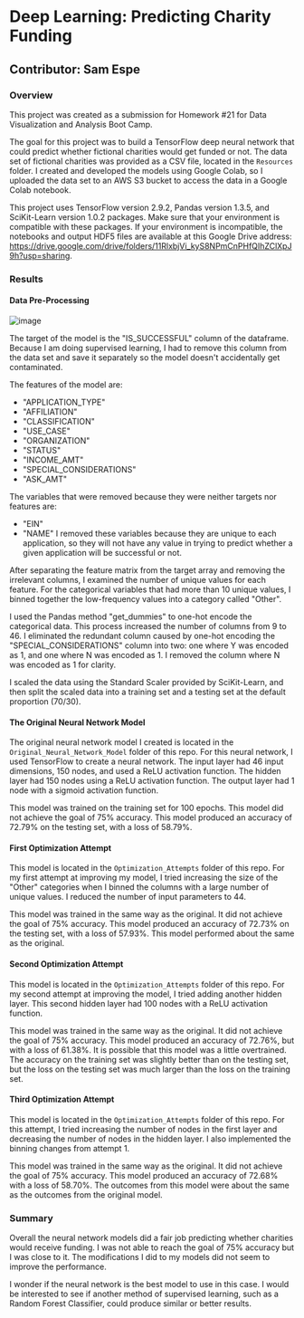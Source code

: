 # Deep Learning: Predicting Charity Funding
## Contributor: Sam Espe

### Overview
This project was created as a submission for Homework #21 for Data Visualization and Analysis Boot Camp.

The goal for this project was to build a TensorFlow deep neural network that could predict whether fictional charities would get funded or not. The data set of fictional charities was provided as a CSV file, located in the `Resources` folder. I created and developed the models using Google Colab, so I uploaded the data set to an AWS S3 bucket to access the data in a Google Colab notebook.

This project uses TensorFlow version 2.9.2, Pandas version 1.3.5, and SciKit-Learn version 1.0.2 packages. Make sure that your environment is compatible with these packages. If your environment is incompatible, the notebooks and output HDF5 files are available at this Google Drive address: https://drive.google.com/drive/folders/11RlxbjVi_kyS8NPmCnPHfQIhZClXpJ9h?usp=sharing.

### Results

#### Data Pre-Processing
![image](https://user-images.githubusercontent.com/106678018/202801573-43ab7313-0db8-40d2-b046-2f0177070241.png)

The target of the model is the "IS_SUCCESSFUL" column of the dataframe. Because I am doing supervised learning, I had to remove this column from the data set and save it separately so the model doesn't accidentally get contaminated.

The features of the model are:
* "APPLICATION_TYPE"
* "AFFILIATION"
* "CLASSIFICATION"
* "USE_CASE"
* "ORGANIZATION"
* "STATUS"
* "INCOME_AMT"
* "SPECIAL_CONSIDERATIONS"
* "ASK_AMT"

The variables that were removed because they were neither targets nor features are:
* "EIN"
* "NAME"
I removed these variables because they are unique to each application, so they will not have any value in trying to predict whether a given application will be successful or not.

After separating the feature matrix from the target array and removing the irrelevant columns, I examined the number of unique values for each feature. For the categorical variables that had more than 10 unique values, I binned together the low-frequency values into a category called "Other". 

I used the Pandas method "get_dummies" to one-hot encode the categorical data. This process increased the number of columns from 9 to 46. I eliminated the redundant column caused by one-hot encoding the "SPECIAL_CONSIDERATIONS" column into two: one where Y was encoded as 1, and one where N was encoded as 1. I removed the column where N was encoded as 1 for clarity.

I scaled the data using the Standard Scaler provided by SciKit-Learn, and then split the scaled data into a training set and a testing set at the default proportion (70/30).

#### The Original Neural Network Model

The original neural network model I created is located in the `Original_Neural_Network_Model` folder of this repo. For this neural network, I used TensorFlow to create a neural network. The input layer had 46 input dimensions, 150 nodes, and used a ReLU activation function. The hidden layer had 150 nodes using a ReLU activation function. The output layer had 1 node with a sigmoid activation function.

This model was trained on the training set for 100 epochs. This model did not achieve the goal of 75% accuracy. This model produced an accuracy of 72.79% on the testing set, with a loss of 58.79%.

#### First Optimization Attempt

This model is located in the `Optimization_Attempts` folder of this repo. For my first attempt at improving my model, I tried increasing the size of the "Other" categories when I binned the columns with a large number of unique values. I reduced the number of input parameters to 44. 

This model was trained in the same way as the original. It did not achieve the goal of 75% accuracy. This model produced an accuracy of 72.73% on the testing set, with a loss of 57.93%. This model performed about the same as the original. 

#### Second Optimization Attempt

This model is located in the `Optimization_Attempts` folder of this repo. For my second attempt at improving the model, I tried adding another hidden layer. This second hidden layer had 100 nodes with a ReLU activation function. 

This model was trained in the same way as the original. It did not achieve the goal of 75% accuracy. This model produced an accuracy of 72.76%, but with a loss of 61.38%. It is possible that this model was a little overtrained. The accuracy on the training set was slightly better than on the testing set, but the loss on the testing set was much larger than the loss on the training set.

#### Third Optimization Attempt

This model is located in the `Optimization_Attempts` folder of this repo. For this attempt, I tried increasing the number of nodes in the first layer and decreasing the number of nodes in the hidden layer. I also implemented the binning changes from attempt 1. 

This model was trained in the same way as the original. It did not achieve the goal of 75% accuracy. This model produced an accuracy of 72.68% with a loss of 58.70%. The outcomes from this model were about the same as the outcomes from the original model.

### Summary

Overall the neural network models did a fair job predicting whether charities would receive funding. I was not able to reach the goal of 75% accuracy but I was close to it. The modifications I did to my models did not seem to improve the performance.

I wonder if the neural network is the best model to use in this case. I would be interested to see if another method of supervised learning, such as a Random Forest Classifier, could produce similar or better results. 
